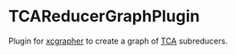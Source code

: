 # TCAReducerGraphPlugin

Plugin for [xcgrapher](https://github.com/maxchuquimia/xcgrapher) to create a graph of [TCA](https://github.com/pointfreeco/swift-composable-architecture) subreducers.
